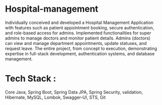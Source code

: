 # Hospital-management
Individually conceived and developed a Hospital Management
Application with features such as patient appointment booking,
secure authentication, and role-based access for admins.
Implemented functionalities for super admins to manage
doctors and monitor patient details. Admins (doctors) can view
and manage department appointments, update statuses, and
request leave. The entire project, from concept to execution,
demonstrating expertise in full-stack development,
authentication systems, and database management.

# Tech Stack :
Core Java, Spring Boot, Spring Data JPA, Spring Security,
validation, Hibernate, MySQL, Lombok, Swagger-UI, STS, Git
